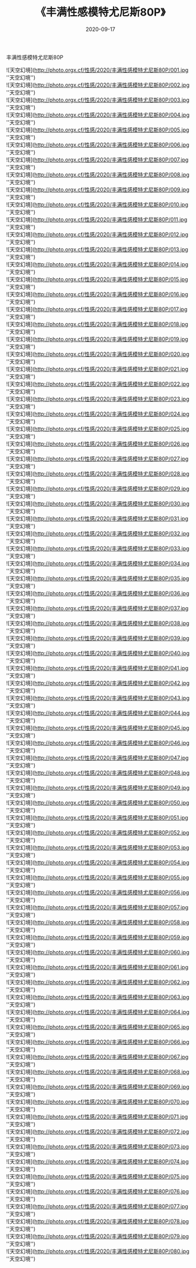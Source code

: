 ﻿---
layout: post
title:  《丰满性感模特尤尼斯80P》
date:   2020-09-17
image: http://photo.orgx.cf/性感/2020/丰满性感模特尤尼斯80P/000.jpg
categories: [美女, 性感, 泳衣]
---

丰满性感模特尤尼斯80P



![天空幻境](http://photo.orgx.cf/性感/2020/丰满性感模特尤尼斯80P/001.jpg ''天空幻境'') <br>
![天空幻境](http://photo.orgx.cf/性感/2020/丰满性感模特尤尼斯80P/002.jpg ''天空幻境'') <br>
![天空幻境](http://photo.orgx.cf/性感/2020/丰满性感模特尤尼斯80P/003.jpg ''天空幻境'') <br>
![天空幻境](http://photo.orgx.cf/性感/2020/丰满性感模特尤尼斯80P/004.jpg ''天空幻境'') <br>
![天空幻境](http://photo.orgx.cf/性感/2020/丰满性感模特尤尼斯80P/005.jpg ''天空幻境'') <br>
![天空幻境](http://photo.orgx.cf/性感/2020/丰满性感模特尤尼斯80P/006.jpg ''天空幻境'') <br>
![天空幻境](http://photo.orgx.cf/性感/2020/丰满性感模特尤尼斯80P/007.jpg ''天空幻境'') <br>
![天空幻境](http://photo.orgx.cf/性感/2020/丰满性感模特尤尼斯80P/008.jpg ''天空幻境'') <br>
![天空幻境](http://photo.orgx.cf/性感/2020/丰满性感模特尤尼斯80P/009.jpg ''天空幻境'') <br>
![天空幻境](http://photo.orgx.cf/性感/2020/丰满性感模特尤尼斯80P/010.jpg ''天空幻境'') <br>
![天空幻境](http://photo.orgx.cf/性感/2020/丰满性感模特尤尼斯80P/011.jpg ''天空幻境'') <br>
![天空幻境](http://photo.orgx.cf/性感/2020/丰满性感模特尤尼斯80P/012.jpg ''天空幻境'') <br>
![天空幻境](http://photo.orgx.cf/性感/2020/丰满性感模特尤尼斯80P/013.jpg ''天空幻境'') <br>
![天空幻境](http://photo.orgx.cf/性感/2020/丰满性感模特尤尼斯80P/014.jpg ''天空幻境'') <br>
![天空幻境](http://photo.orgx.cf/性感/2020/丰满性感模特尤尼斯80P/015.jpg ''天空幻境'') <br>
![天空幻境](http://photo.orgx.cf/性感/2020/丰满性感模特尤尼斯80P/016.jpg ''天空幻境'') <br>
![天空幻境](http://photo.orgx.cf/性感/2020/丰满性感模特尤尼斯80P/017.jpg ''天空幻境'') <br>
![天空幻境](http://photo.orgx.cf/性感/2020/丰满性感模特尤尼斯80P/018.jpg ''天空幻境'') <br>
![天空幻境](http://photo.orgx.cf/性感/2020/丰满性感模特尤尼斯80P/019.jpg ''天空幻境'') <br>
![天空幻境](http://photo.orgx.cf/性感/2020/丰满性感模特尤尼斯80P/020.jpg ''天空幻境'') <br>
![天空幻境](http://photo.orgx.cf/性感/2020/丰满性感模特尤尼斯80P/021.jpg ''天空幻境'') <br>
![天空幻境](http://photo.orgx.cf/性感/2020/丰满性感模特尤尼斯80P/022.jpg ''天空幻境'') <br>
![天空幻境](http://photo.orgx.cf/性感/2020/丰满性感模特尤尼斯80P/023.jpg ''天空幻境'') <br>
![天空幻境](http://photo.orgx.cf/性感/2020/丰满性感模特尤尼斯80P/024.jpg ''天空幻境'') <br>
![天空幻境](http://photo.orgx.cf/性感/2020/丰满性感模特尤尼斯80P/025.jpg ''天空幻境'') <br>
![天空幻境](http://photo.orgx.cf/性感/2020/丰满性感模特尤尼斯80P/026.jpg ''天空幻境'') <br>
![天空幻境](http://photo.orgx.cf/性感/2020/丰满性感模特尤尼斯80P/027.jpg ''天空幻境'') <br>
![天空幻境](http://photo.orgx.cf/性感/2020/丰满性感模特尤尼斯80P/028.jpg ''天空幻境'') <br>
![天空幻境](http://photo.orgx.cf/性感/2020/丰满性感模特尤尼斯80P/029.jpg ''天空幻境'') <br>
![天空幻境](http://photo.orgx.cf/性感/2020/丰满性感模特尤尼斯80P/030.jpg ''天空幻境'') <br>
![天空幻境](http://photo.orgx.cf/性感/2020/丰满性感模特尤尼斯80P/031.jpg ''天空幻境'') <br>
![天空幻境](http://photo.orgx.cf/性感/2020/丰满性感模特尤尼斯80P/032.jpg ''天空幻境'') <br>
![天空幻境](http://photo.orgx.cf/性感/2020/丰满性感模特尤尼斯80P/033.jpg ''天空幻境'') <br>
![天空幻境](http://photo.orgx.cf/性感/2020/丰满性感模特尤尼斯80P/034.jpg ''天空幻境'') <br>
![天空幻境](http://photo.orgx.cf/性感/2020/丰满性感模特尤尼斯80P/035.jpg ''天空幻境'') <br>
![天空幻境](http://photo.orgx.cf/性感/2020/丰满性感模特尤尼斯80P/036.jpg ''天空幻境'') <br>
![天空幻境](http://photo.orgx.cf/性感/2020/丰满性感模特尤尼斯80P/037.jpg ''天空幻境'') <br>
![天空幻境](http://photo.orgx.cf/性感/2020/丰满性感模特尤尼斯80P/038.jpg ''天空幻境'') <br>
![天空幻境](http://photo.orgx.cf/性感/2020/丰满性感模特尤尼斯80P/039.jpg ''天空幻境'') <br>
![天空幻境](http://photo.orgx.cf/性感/2020/丰满性感模特尤尼斯80P/040.jpg ''天空幻境'') <br>
![天空幻境](http://photo.orgx.cf/性感/2020/丰满性感模特尤尼斯80P/041.jpg ''天空幻境'') <br>
![天空幻境](http://photo.orgx.cf/性感/2020/丰满性感模特尤尼斯80P/042.jpg ''天空幻境'') <br>
![天空幻境](http://photo.orgx.cf/性感/2020/丰满性感模特尤尼斯80P/043.jpg ''天空幻境'') <br>
![天空幻境](http://photo.orgx.cf/性感/2020/丰满性感模特尤尼斯80P/044.jpg ''天空幻境'') <br>
![天空幻境](http://photo.orgx.cf/性感/2020/丰满性感模特尤尼斯80P/045.jpg ''天空幻境'') <br>
![天空幻境](http://photo.orgx.cf/性感/2020/丰满性感模特尤尼斯80P/046.jpg ''天空幻境'') <br>
![天空幻境](http://photo.orgx.cf/性感/2020/丰满性感模特尤尼斯80P/047.jpg ''天空幻境'') <br>
![天空幻境](http://photo.orgx.cf/性感/2020/丰满性感模特尤尼斯80P/048.jpg ''天空幻境'') <br>
![天空幻境](http://photo.orgx.cf/性感/2020/丰满性感模特尤尼斯80P/049.jpg ''天空幻境'') <br>
![天空幻境](http://photo.orgx.cf/性感/2020/丰满性感模特尤尼斯80P/050.jpg ''天空幻境'') <br>
![天空幻境](http://photo.orgx.cf/性感/2020/丰满性感模特尤尼斯80P/051.jpg ''天空幻境'') <br>
![天空幻境](http://photo.orgx.cf/性感/2020/丰满性感模特尤尼斯80P/052.jpg ''天空幻境'') <br>
![天空幻境](http://photo.orgx.cf/性感/2020/丰满性感模特尤尼斯80P/053.jpg ''天空幻境'') <br>
![天空幻境](http://photo.orgx.cf/性感/2020/丰满性感模特尤尼斯80P/054.jpg ''天空幻境'') <br>
![天空幻境](http://photo.orgx.cf/性感/2020/丰满性感模特尤尼斯80P/055.jpg ''天空幻境'') <br>
![天空幻境](http://photo.orgx.cf/性感/2020/丰满性感模特尤尼斯80P/056.jpg ''天空幻境'') <br>
![天空幻境](http://photo.orgx.cf/性感/2020/丰满性感模特尤尼斯80P/057.jpg ''天空幻境'') <br>
![天空幻境](http://photo.orgx.cf/性感/2020/丰满性感模特尤尼斯80P/058.jpg ''天空幻境'') <br>
![天空幻境](http://photo.orgx.cf/性感/2020/丰满性感模特尤尼斯80P/059.jpg ''天空幻境'') <br>
![天空幻境](http://photo.orgx.cf/性感/2020/丰满性感模特尤尼斯80P/060.jpg ''天空幻境'') <br>
![天空幻境](http://photo.orgx.cf/性感/2020/丰满性感模特尤尼斯80P/061.jpg ''天空幻境'') <br>
![天空幻境](http://photo.orgx.cf/性感/2020/丰满性感模特尤尼斯80P/062.jpg ''天空幻境'') <br>
![天空幻境](http://photo.orgx.cf/性感/2020/丰满性感模特尤尼斯80P/063.jpg ''天空幻境'') <br>
![天空幻境](http://photo.orgx.cf/性感/2020/丰满性感模特尤尼斯80P/064.jpg ''天空幻境'') <br>
![天空幻境](http://photo.orgx.cf/性感/2020/丰满性感模特尤尼斯80P/065.jpg ''天空幻境'') <br>
![天空幻境](http://photo.orgx.cf/性感/2020/丰满性感模特尤尼斯80P/066.jpg ''天空幻境'') <br>
![天空幻境](http://photo.orgx.cf/性感/2020/丰满性感模特尤尼斯80P/067.jpg ''天空幻境'') <br>
![天空幻境](http://photo.orgx.cf/性感/2020/丰满性感模特尤尼斯80P/068.jpg ''天空幻境'') <br>
![天空幻境](http://photo.orgx.cf/性感/2020/丰满性感模特尤尼斯80P/069.jpg ''天空幻境'') <br>
![天空幻境](http://photo.orgx.cf/性感/2020/丰满性感模特尤尼斯80P/070.jpg ''天空幻境'') <br>
![天空幻境](http://photo.orgx.cf/性感/2020/丰满性感模特尤尼斯80P/071.jpg ''天空幻境'') <br>
![天空幻境](http://photo.orgx.cf/性感/2020/丰满性感模特尤尼斯80P/072.jpg ''天空幻境'') <br>
![天空幻境](http://photo.orgx.cf/性感/2020/丰满性感模特尤尼斯80P/073.jpg ''天空幻境'') <br>
![天空幻境](http://photo.orgx.cf/性感/2020/丰满性感模特尤尼斯80P/074.jpg ''天空幻境'') <br>
![天空幻境](http://photo.orgx.cf/性感/2020/丰满性感模特尤尼斯80P/075.jpg ''天空幻境'') <br>
![天空幻境](http://photo.orgx.cf/性感/2020/丰满性感模特尤尼斯80P/076.jpg ''天空幻境'') <br>
![天空幻境](http://photo.orgx.cf/性感/2020/丰满性感模特尤尼斯80P/077.jpg ''天空幻境'') <br>
![天空幻境](http://photo.orgx.cf/性感/2020/丰满性感模特尤尼斯80P/078.jpg ''天空幻境'') <br>
![天空幻境](http://photo.orgx.cf/性感/2020/丰满性感模特尤尼斯80P/079.jpg ''天空幻境'') <br>
![天空幻境](http://photo.orgx.cf/性感/2020/丰满性感模特尤尼斯80P/080.jpg ''天空幻境'') <br>
